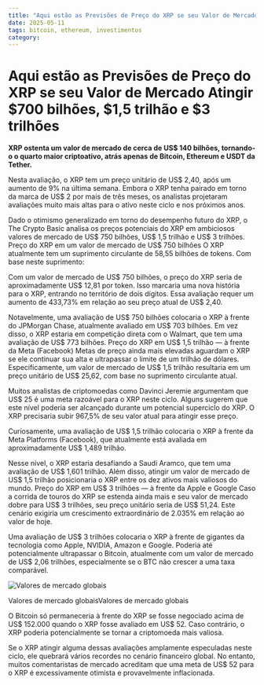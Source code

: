 ```yaml
---
title: "Aqui estão as Previsões de Preço do XRP se seu Valor de Mercado Atingir $700 bilhões, $1,5 trilhão e $3 trilhões"
date: 2025-05-11
tags: bitcoin, ethereum, investimentos
category: 
---
```


# Aqui estão as Previsões de Preço do XRP se seu Valor de Mercado Atingir $700 bilhões, $1,5 trilhão e $3 trilhões

**XRP ostenta um valor de mercado de cerca de US$ 140 bilhões, tornando-o o quarto maior criptoativo, atrás apenas de Bitcoin, Ethereum e USDT da Tether.**

Nesta avaliação, o XRP tem um preço unitário de US$ 2,40, após um aumento de 9% na última semana. Embora o XRP tenha pairado em torno da marca de US$ 2 por mais de três meses, os analistas projetaram avaliações muito mais altas para o ativo neste ciclo e nos próximos anos.

Dado o otimismo generalizado em torno do desempenho futuro do XRP, o The Crypto Basic analisa os preços potenciais do XRP em ambiciosos valores de mercado de US$ 750 bilhões, US$ 1,5 trilhão e US$ 3 trilhões.
Preço do XRP em um valor de mercado de US$ 750 bilhões
O XRP atualmente tem um suprimento circulante de 58,55 bilhões de tokens. Com base neste suprimento:

Com um valor de mercado de US$ 750 bilhões, o preço do XRP seria de aproximadamente US$ 12,81 por token. Isso marcaria uma nova história para o XRP, entrando no território de dois dígitos. Essa avaliação requer um aumento de 433,73% em relação ao seu preço atual de US$ 2,40.

Notavelmente, uma avaliação de US$ 750 bilhões colocaria o XRP à frente do JPMorgan Chase, atualmente avaliado em US$ 703 bilhões. Em vez disso, o XRP estaria em competição direta com o Walmart, que tem uma avaliação de US$ 773 bilhões.
Preço do XRP em US$ 1,5 trilhão — à frente da Meta (Facebook)
Metas de preço ainda mais elevadas aguardam o XRP se ele continuar sua alta e ultrapassar o limite de um trilhão de dólares. Especificamente, um valor de mercado de US$ 1,5 trilhão resultaria em um preço unitário de US$ 25,62, com base no suprimento circulante atual.

Muitos analistas de criptomoedas como Davinci Jeremie argumentam que US$ 25 é uma meta razoável para o XRP neste ciclo. Alguns sugerem que este nível poderia ser alcançado durante um potencial superciclo do XRP. O XRP precisaria subir 967,5% de seu valor atual para atingir esse preço.

Curiosamente, uma avaliação de US$ 1,5 trilhão colocaria o XRP à frente da Meta Platforms (Facebook), que atualmente está avaliada em aproximadamente US$ 1,489 trilhão.

Nesse nível, o XRP estaria desafiando a Saudi Aramco, que tem uma avaliação de US$ 1,601 trilhão. Além disso, atingir um valor de mercado de US$ 1,5 trilhão posicionaria o XRP entre os dez ativos mais valiosos do mundo.
Preço do XRP em US$ 3 trilhões — à frente da Apple e Google
Caso a corrida de touros do XRP se estenda ainda mais e seu valor de mercado dobre para US$ 3 trilhões, seu preço unitário seria de US$ 51,24. Este cenário exigiria um crescimento extraordinário de 2.035% em relação ao valor de hoje.

Uma avaliação de US$ 3 trilhões colocaria o XRP à frente de gigantes da tecnologia como Apple, NVIDIA, Amazon e Google. Poderia até potencialmente ultrapassar o Bitcoin, atualmente com um valor de mercado de US$ 2,06 trilhões, especialmente se o BTC não crescer a uma taxa comparável.

![Valores de mercado globais](https://thecryptobasic.com/wp-content/uploads/2025/05/Global-market-valutions.png)

Valores de mercado globaisValores de mercado globais

O Bitcoin só permaneceria à frente do XRP se fosse negociado acima de US$ 152.000 quando o XRP fosse avaliado em US$ 52. Caso contrário, o XRP poderia potencialmente se tornar a criptomoeda mais valiosa.

Se o XRP atingir alguma dessas avaliações amplamente especuladas neste ciclo, ele quebrará vários recordes no cenário financeiro global. No entanto, muitos comentaristas de mercado acreditam que uma meta de US$ 52 para o XRP é excessivamente otimista e provavelmente inflacionada.
